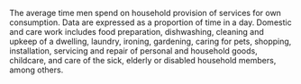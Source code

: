 The average time men spend on household provision of services for own consumption.  Data are expressed as a proportion of time in a day. Domestic and care work includes food preparation, dishwashing, cleaning and upkeep of a dwelling, laundry, ironing, gardening, caring for pets, shopping, installation, servicing and repair of personal and household goods, childcare, and care of the sick, elderly or disabled household members, among others.